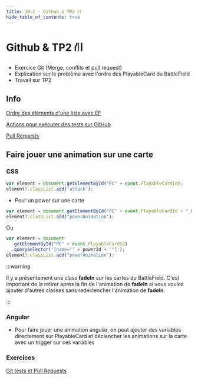 ```yaml
---
title: 10.2 - Github & TP2 ⛙
hide_table_of_contents: true
---
```


# Github & TP2 ⛙

- Exercice Git (Merge, conflits et pull request)
- Explication sur le problème avec l'ordre des PlayableCard du BattleField
- Travail sur TP2

## Info

[Ordre des éléments d'une liste avec EF](/info/DataOrder)

[Actions pour exécuter des tests sur GitHub](/info/ActionsTestGitHub)

[Pull Requests](/info/PullRequests)

## Faire jouer une animation sur une carte

### CSS

```ts
var element = document.getElementById("PC" + event.PlayableCardId);
element?.classList.add("attack");
```

- Pour un power sur une carte

```ts
var element = document.getElementById("PC" + event.PlayableCardId + "_Heal");
element?.classList.add("powerAnimation");
```

Ou

```ts
var element = document
  .getElementById("PC" + event.PlayableCardId)
  .querySelector('[name="' + powerId + '"]');
element?.classList.add("powerAnimation");
```

:::warning

Il y a présentement une class **fadeIn** sur les cartes du BattleField. C'est important de la retirer après la fin de l'animation de **fadeIn** si vous voulez ajouter d'autres classes sans redéclencher l'animation de **fadeIn**.

:::

### Angular

- Pour faire jouer une animation angular, on peut ajouter des variables directement sur PlayableCard et déclencher les animations sur la carte avec un trigger sur ces variables

### Exercices

[Git tests et Pull Requests](/exercices/GitTestsEtPRs)
